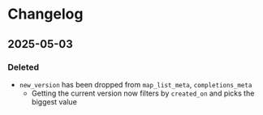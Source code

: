 # Changelog

## 2025-05-03
### Deleted
- `new_version` has been dropped from `map_list_meta`, `completions_meta`
  - Getting the current version now filters by `created_on` and picks the biggest value
